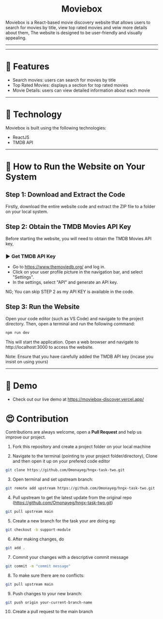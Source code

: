 <h1 align="center">Moviebox</h1>
Moviebox is a React-based movie discovery website that allows users to search for movies by title, view top rated movies and veiw more details about them, The website is designed to be user-friendly and visually appealing.
<hr/>

<hr/>

# 🍿 Features 

- Search movies: users can search for movies by title
- Top Rated Movies: displays a section for top rated movies
- Movie Details: users can view detailed information about each movie

<hr/>

# 🍿 Technology

Moviebox is built using the following technologies:

- ReactJS
- TMDB API

<hr/>

# 🍿 How to Run the Website on Your System

## Step 1: Download and Extract the Code

Firstly, download the entire website code and extract the ZIP file to a folder on your local system.

## Step 2: Obtain the TMDB Movies API Key 

Before starting the website, you will need to obtain the TMDB Movies API key,

### ▶️ Get TMDB API Key 

- Go to https://www.themoviedb.org/ and log in.
- Click on your user profile picture in the navigation bar, and select "Settings".
- In the settings, select "API" and generate an API key.

NG; You can skip STEP 2 as my API KEY is available in the code.

## Step 3: Run the Website

Open your code editor (such as VS Code) and navigate to the project directory. Then, open a terminal and run the following command:

```bash
npm run dev
```
This will start the application. Open a web browser and navigate to http://localhost:3000 to access the website.

Note: Ensure that you have carefully added the TMDB API key (incase you insist on using yours)
<hr/>

# 🍿 Demo 

- Check out our live demo at
  https://moviebox-discover.vercel.app/
   

# 😍 Contribution
Contributions are always welcome, open a **Pull Request** and help us improve our project.

1.  Fork this repository and create a project folder on your local machine

2. Navigate to the terminal (pointing to your project folder/directory), Clone and then open it up on your prefered code editor
```bash 
git clone https://github.com/Omonayeg/hngx-task-two.git

```

3.  Open terminal and set upstream branch:  
```bash 
git remote add upstream https://github.com/Omonayeg/hngx-task-two.git

```

4.  Pull upstream to get the latest update from the original repo (https://github.com/Omonayeg/hngx-task-two.git)
```bash
git pull upstream main
```

5.  Create a new branch for the task your are doing eg: 
```bash
git checkout -b support-module
```

6.  After making changes, do
```bash
git add .
```

7.  Commit your changes with a descriptive commit message 
```bash
git commit -m "commit message"
```

8.  To make sure there are no conflicts:
```bash
git pull upstream main
```

9.  Push changes to your new branch: 
```bash
git push origin your-current-branch-name
```

10. Create a pull request to the main branch


